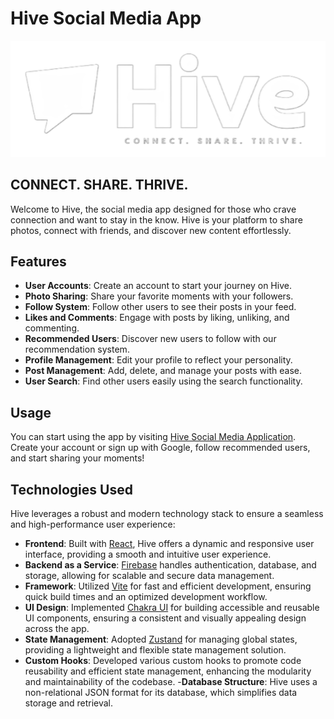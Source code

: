 # Hive Social Media App

![Hive Logo](./public/HiveLogoWhiteCropped.png)

## CONNECT. SHARE. THRIVE.

Welcome to Hive, the social media app designed for those who crave connection and want to stay in the know. Hive is your platform to share photos, connect with friends, and discover new content effortlessly.

## Features

- **User Accounts**: Create an account to start your journey on Hive.
- **Photo Sharing**: Share your favorite moments with your followers.
- **Follow System**: Follow other users to see their posts in your feed.
- **Likes and Comments**: Engage with posts by liking, unliking, and commenting.
- **Recommended Users**: Discover new users to follow with our recommendation system.
- **Profile Management**: Edit your profile to reflect your personality.
- **Post Management**: Add, delete, and manage your posts with ease.
- **User Search**: Find other users easily using the search functionality.

## Usage

You can start using the app by visiting [Hive Social Media Application](https://hive-socialmedia-application.vercel.app/auth). Create your account or sign up with Google, follow recommended users, and start sharing your moments!

## Technologies Used

Hive leverages a robust and modern technology stack to ensure a seamless and high-performance user experience:

- **Frontend**: Built with [React](https://reactjs.org/), Hive offers a dynamic and responsive user interface, providing a smooth and intuitive user experience.
- **Backend as a Service**: [Firebase](https://firebase.google.com/) handles authentication, database, and storage, allowing for scalable and secure data management.
- **Framework**: Utilized [Vite](https://vitejs.dev/) for fast and efficient development, ensuring quick build times and an optimized development workflow.
- **UI Design**: Implemented [Chakra UI](https://chakra-ui.com/) for building accessible and reusable UI components, ensuring a consistent and visually appealing design across the app.
- **State Management**: Adopted [Zustand](https://zustand-demo.pmnd.rs/) for managing global states, providing a lightweight and flexible state management solution.
- **Custom Hooks**: Developed various custom hooks to promote code reusability and efficient state management, enhancing the modularity and maintainability of the codebase.
-**Database Structure**: Hive uses a non-relational JSON format for its database, which simplifies data storage and retrieval.





